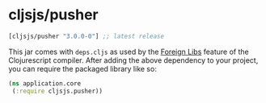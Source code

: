 # cljsjs/pusher

[](dependency)
```clojure
[cljsjs/pusher "3.0.0-0"] ;; latest release
```
[](/dependency)

This jar comes with `deps.cljs` as used by the [Foreign Libs][flibs]
feature
of the Clojurescript compiler. After adding the above dependency to
your project, you can require the packaged library like so:

```clojure
(ns application.core
 (:require cljsjs.pusher))
```

[flibs]: https://github.com/clojure/clojurescript/wiki/Packaging-Foreign-Dependencies
